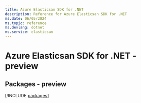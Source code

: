 ```yaml
---
title: Azure Elasticsan SDK for .NET
description: Reference for Azure Elasticsan SDK for .NET
ms.date: 06/05/2024
ms.topic: reference
ms.devlang: dotnet
ms.service: elasticsan
---
```

# Azure Elasticsan SDK for .NET - preview
## Packages - preview
[!INCLUDE [packages](elasticsan-index.md)]
